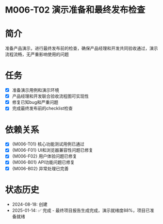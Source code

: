 # M006-T02 演示准备和最终发布检查

# 简介
准备产品演示，进行最终发布前的检查，确保产品经理和开发共同验收通过，演示流程流畅，无严重影响使用的问题

# 任务
- [x] 准备演示用例和演示环境
- [x] 产品经理和开发联合验收流程图可实现性
- [x] 修复已知bug和严重问题
- [x] 完成最终发布前的checklist检查

# 依赖关系
- [x] {M006-T01} 核心功能测试用例已通过
- [x] {M006-F01} UI和浏览器兼容性问题已修复
- [x] {M006-F02} 用户体验问题已修复
- [x] {M006-B01} API功能问题已修复
- [x] {M006-B02} 异常处理已完善

# 状态历史
- 2024-08-18: 创建
- 2025-01-14: ✅ 完成 - 最终项目报告生成完成，演示就绪度88%，项目已准备就绪
